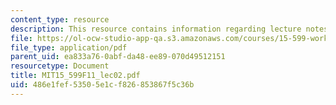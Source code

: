 ```yaml
---
content_type: resource
description: This resource contains information regarding lecture notes.
file: https://ol-ocw-studio-app-qa.s3.amazonaws.com/courses/15-599-workshop-in-it-collaborative-innovation-networks-fall-2011/486e1fef53505e1cf826853867f5c36b_MIT15_599F11_lec02.pdf
file_type: application/pdf
parent_uid: ea833a76-0abf-da48-ee89-070d49512151
resourcetype: Document
title: MIT15_599F11_lec02.pdf
uid: 486e1fef-5350-5e1c-f826-853867f5c36b
---
```

